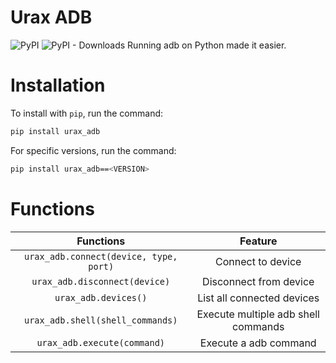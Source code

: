 # Urax ADB
![PyPI](https://img.shields.io/pypi/v/urax-adb?label=pypi%20package) ![PyPI - Downloads](https://img.shields.io/pypi/dm/urax-adb)
Running adb on Python made it easier.

# Installation
To install with `pip`, run the command:
```bash
pip install urax_adb
```

For specific versions, run the command:
```bash
pip install urax_adb==<VERSION>
```

# Functions
| Functions | Feature |
|:-:|:-:|
| `urax_adb.connect(device, type, port)` | Connect to device |
| `urax_adb.disconnect(device)` | Disconnect from device |
| `urax_adb.devices()` | List all connected devices |
| `urax_adb.shell(shell_commands)` | Execute multiple adb shell commands |
| `urax_adb.execute(command)` | Execute a adb command |
